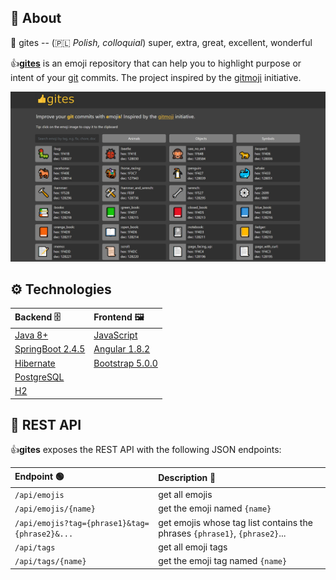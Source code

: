 ## 📃 About

📖 gites -- (🇵🇱 *Polish, colloquial*) super, extra, great, excellent, wonderful

👍[**gites**](https://sokolak-gites.herokuapp.com/) is an emoji repository that can help you to highlight purpose or intent of your [git](https://git-scm.com/) commits. The project inspired by the [gitmoji](https://gitmoji.dev/) initiative.



<img src="./src/main/resources/static/screenshot.png">



## ⚙️ Technologies

| Backend 🗄️                                                  | Frontend 🖼️                                   |
| :--------------------------------------------------------- | :------------------------------------------- |
| [Java 8+](https://openjdk.java.net/projects/jdk/16/)       | [JavaScript](https://www.javascript.com/)    |
| [SpringBoot 2.4.5](https://spring.io/projects/spring-boot) | [Angular 1.8.2](https://angular.io/)         |
| [Hibernate](https://hibernate.org/)                        | [Bootstrap 5.0.0](https://getbootstrap.com/) |
| [PostgreSQL](https://www.postgresql.org/)                  |                                              |
| [H2](https://www.h2database.com/html/main.html)            |                                              |



## 🔌 REST API

👍**gites** exposes the REST API with the following JSON endpoints:

| Endpoint 🟢                                    | Description 📝                                                |
| :-------------------------------------------- | :----------------------------------------------------------- |
| `/api/emojis`                                 | get all emojis                                               |
| `/api/emojis/{name}`                          | get the emoji named `{name}`                                 |
| `/api/emojis?tag={phrase1}&tag={phrase2}&...` | get emojis whose tag list contains the phrases `{phrase1}`, `{phrase2}`... |
| `/api/tags`                                   | get all emoji tags                                           |
| `/api/tags/{name}`                            | get the emoji tag named `{name}`                             |